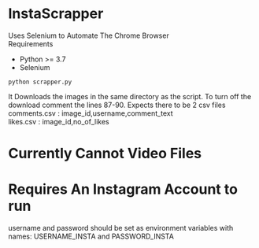 # InstaScrapper
Uses Selenium to Automate The Chrome Browser<br>
Requirements<br>
<ul>
<li>Python >= 3.7</li>
<li>Selenium</li>
</ul>

```
python scrapper.py
```

It Downloads the images in the same directory as the script. To turn off the download comment the lines 87-90.
Expects there to be 2 csv files<br>
comments.csv : image_id,username,comment_text<br>
likes.csv : image_id,no_of_likes

# Currently Cannot Video Files

# Requires An Instagram Account to run

username and password should be set as environment variables with names: USERNAME_INSTA and PASSWORD_INSTA
